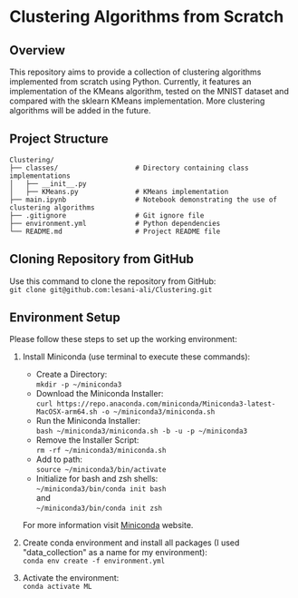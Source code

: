 
# Clustering Algorithms from Scratch

## Overview

This repository aims to provide a collection of clustering algorithms implemented from scratch using Python. Currently, it features an implementation of the KMeans algorithm, tested on the MNIST dataset and compared with the sklearn KMeans implementation. More clustering algorithms will be added in the future.


## Project Structure
```
Clustering/
├── classes/                   # Directory containing class implementations
│   ├── __init__.py
│   ├── KMeans.py              # KMeans implementation
├── main.ipynb                 # Notebook demonstrating the use of clustering algorithms
├── .gitignore                 # Git ignore file
├── environment.yml            # Python dependencies
└── README.md                  # Project README file
```


## Cloning Repository from GitHub
Use this command to clone the repository from GitHub: <br>
`git clone git@github.com:lesani-ali/Clustering.git`<br> 


## Environment Setup
Please follow these steps to set up the working environment:
1. Install Miniconda (use terminal to execute these commands):
    - Create a Directory:<br>
    `mkdir -p ~/miniconda3`
    - Download the Miniconda Installer:<br>
    `curl https://repo.anaconda.com/miniconda/Miniconda3-latest-MacOSX-arm64.sh -o ~/miniconda3/miniconda.sh`
    - Run the Miniconda Installer:<br>
    `bash ~/miniconda3/miniconda.sh -b -u -p ~/miniconda3`
    - Remove the Installer Script:<br>
    `rm -rf ~/miniconda3/miniconda.sh`
    - Add to path:<br>
    `source ~/miniconda3/bin/activate`
    - Initialize for bash and zsh shells:<br>
    `~/miniconda3/bin/conda init bash`<br>
    and <br>
    `~/miniconda3/bin/conda init zsh`

    For more information visit [Miniconda](https://docs.anaconda.com/miniconda/) website.

2. Create conda environment and install all packages (I used "data_collection" as a name for my environment): <br>
`conda env create -f environment.yml`

3. Activate the environment: <br>
`conda activate ML`
